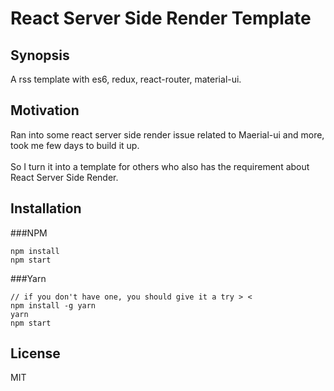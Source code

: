 # React Server Side Render Template

## Synopsis

A rss template with es6, redux, react-router, material-ui.

## Motivation

Ran into some react server side render issue related to Maerial-ui and more,<br />
took me few days to build it up.<br />
<br />
So I turn it into a template for others who also has the requirement about<br />
React Server Side Render.

## Installation

###NPM

    npm install
    npm start
###Yarn

    // if you don't have one, you should give it a try > < 
    npm install -g yarn
    yarn
    npm start

## License

MIT

